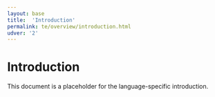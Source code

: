 ```yaml
---
layout: base
title:  'Introduction'
permalink: te/overview/introduction.html
udver: '2'
---
```


# Introduction

This document is a placeholder for the language-specific introduction.
